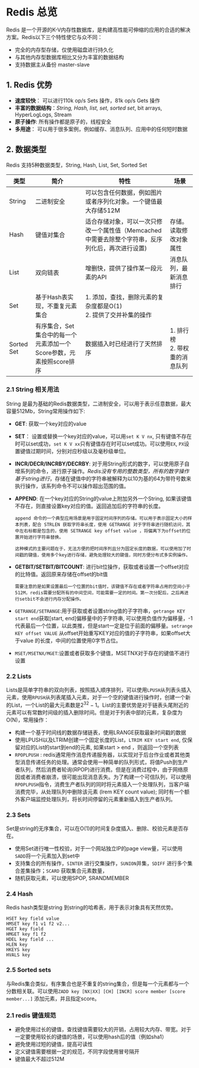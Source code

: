 # Redis 总览

Redis 是一个开源的K-V内存性数据库，是构建高性能可伸缩的应用的合适的解决方案。Redis以下三个特性使它与众不同： 

+ 完全的内存型存储，仅使用磁盘进行持久化
+ 与其他内存型数据库相比又分为丰富的数据结构
+ 支持数据主从备份 master-slave

## 1. Redis 优势

+ **速度较快**： 可以进行110k op/s Sets 操作，81k op/s Gets 操作
+ **丰富的数据结构**：*String, Hash, list, set, sorted set*, bit arrays, HyperLogLogs, Stream
+ **原子操作**: 所有操作都是原子的，线程安全
+ **多用途**： 可以用于很多案例，例如缓存、消息队列、应用中的任何短时数据

## 2. 数据类型

Redis 支持5种数据类型，String, Hash, List, Set, Sorted Set

| 类型        | 简介                                                         | 特性                                                         | 场景                               |
| ----------- | ------------------------------------------------------------ | ------------------------------------------------------------ | ---------------------------------- |
| String      | 二进制安全                                                   | 可以包含任何数据，例如图片或者序列化对象。一个键值最大存储512M |                                    |
| Hash        | 键值对集合                                                   | 适合存储对象，可以一次只修改一个属性值（Memcached 中需要去除整个字符串，反序列化后，再次进行设置) | 存储。读取修改对象属性             |
| List        | 双向链表                                                     | 增删快，提供了操作某一段元素的API                            | 消息队列，最新消息排行             |
| Set         | 基于Hash表实现，不重复元素集合                               | 1. 添加，查找，删除元素的复杂度都是O(1) <br />2. 提供了交并补集的操作 |                                    |
| Sorted  Set | 有序集合，Set集合中的每一个元素添加一个Score参数，元素按照score排序 | 数据插入时已经进行了天然排序                                 | 1. 排行榜<br />2. 带权重的消息队列 |

### 2.1 String 相关用法

String 是最为基础的Redis数据类型，二进制安全，可以用于表示任意数据，最大容量512Mb，String常用操作如下:

+ **GET**: 获取一个key对应的value

+ **SET**： 设置或替换一个key对应的value，可以用`set K V nx`, 只有键值不存在时可以set成功，`set K V xx`只有键值存在时可以set成功。可以使用`EX`, `PX`设置键值过期时间，分别对应秒级以及毫秒级单位。

+ **INCR/DECR/INCRBY/DECRBY**: 对于用String形式的数字，可以使用原子自增系列的命令，进行原子操作。*Redis没有专用的整数类型，所有的数字操作基于string进行*，存储在键值中的字符串被解释为以10为基的64为带符号数来执行操作，该系列命令不可以操作超出范围的值。

+ **APPEND**: 在一个key对应的String的value上附加另外一个String, 如果该键值不存在，则直接设置key对应的值。返回追加后的字符串的长度。

  ```
  append 命令的一个典型应用场景是用于固定时间序列的存储。可以用于表示固定大小的样本列表，配合 STRLEN 获取字符串长度，使用 GETRANGE 对于字符串进行随机访问，其中左右标都是包含的，使用 SETRANGE key offset value ，将偏离下为offset的位置开始进行字符串替换。
  
  这种模式的主要问题在于，无法方便的把时间序列且分为固定长度的数据，可以使用加了时间戳的键值，使用多个key进行存储，避免处理较大的键值，同时方便分布式多实例操作。
  ```

+ **GETBIT/SETBIT/BITCOUNT**: 进行bit位操作，获取或者设置一个offset对应的比特值。返回原来存储在offset的bit值

  ```
  需要注意的是如果设置最后一个位置的bit值时，该键值不存在或者字符串占用的空间小于512M，redis需要分配所有的中间空间，可能需要一定的时间。第一次分配后，之后再进行setbit不会进行内存分配操作。
  ```

+ `GETRANGE/SETRANGE`:用于获取或者设置string值的子字符串，`getrange KEY start end`获取[start, end]偏移量中的子字符串, 可以使用负值作为偏移量，-1代表最后一个位置，以此类推，但是start一定是位于前面的偏移量。`setrange KEY offset VALUE` 从offset开始重写KEY对应的值的子字符串，如果offset大于value 的长度，中间的位置使用0字节占位。

+ `MSET/MSETNX/MGET`:设置或者获取多个键值，MSETNX对于存在的键值不进行设置

### 2.2 Lists

Lists是简单字符串的双向列表，按照插入顺序排列，可以使用`LPUSH`从列表头插入元素，使用`RPUSH`从列表尾插入元素，对于一个空的键值进行操作时，创建一个新的List，一个List的最大元素数是$2^{32} -1$。List的主要优势是对于链表头尾附近的元素可以有常数时间级的插入删除时间。但是对于列表中部的元素，复杂度为O(N)，常用操作：

+ 构建一个基于时间线的数据存储链表，使用LRANGE获取最新时间戳的数据
+ 使用LPUSH以及LTRIM创建一个固定长度的List，`LTRIM KEY start end`, 仅保留对应的List的start到end的元素, 如果start > end ，则返回一个空列表
+ `RPOPLPUSH` : redis通常用作消息传递服务器，以实现对于后台作业或者其他类型消息传递任务的处理。通常会使用一种简单的队列形式，将值Push到生产者队列，然后消费者轮询(RPOP)进行消费。但是在消费过程中，由于网络原因或者消费者崩溃，很可能出现消息丢失。为了构建一个可信队列，可以使用`RPOPLPUSH`指令，消费生产者队列的同时将元素插入一个处理队列，当客户端消费完毕，从处理队列中删除该元素 (lrem KEY count value); 同时有一个额外客户端监控处理队列，将长时间停留的元素重新插入到生产者队列。

### 2.3 Sets

Set是string的无序集合，可以在O(1)的时间复杂度插入、删除、校验元素是否存在。

+ 使用Set进行唯一性校验，对于一个网站独立IP的page view量，可以使用`SADD`将一个元素加入到set中
+ 支持集合的所有操作，`SINTER` 进行交集操作，`SUNION`并集，`SDIFF` 进行多个集合差集操作；`SCARD` 获取集合元素数量，
+ 随机获取元素，可以使用SPOP, SRANDMEMBER

### 2.4 Hash

Redis hash类型是string 到string的哈希表，用于表示对象具有天然优势。

```shell
HSET key field value
HMSET key f1 v1 f2 v2...
HGET key field
HMGET key f1 f2
HDEL key field ...
HLEN key
HKEYS key
HVALS key
```

### 2.5 Sorted sets

与Redis集合类似，有序集合也是不重复的string集合，但是每一个元素都与一个分数相关联。可以使用`ZADD key [NX|XX] [CH] [INCR] score member [score member...]` 添加元素，并且指定score。

### 2.1 redis 键值规范

+ 避免使用过长的键值，查找键值需要较大的开销，占用较大内存、带宽。对于一定要使用较长的键值的场景，可以使用hash后的值（例如sha1）
+ 避免使用过短的键值，提高可读性
+ 定义键值需要根据一定的规范，不同字段使用冒号隔开
+ 键值最大不超过512M

